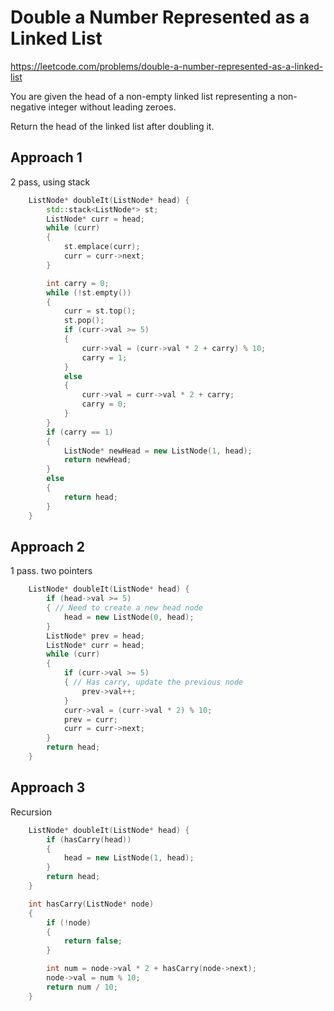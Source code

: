 # Double a Number Represented as a Linked List

https://leetcode.com/problems/double-a-number-represented-as-a-linked-list

You are given the head of a non-empty linked list representing a non-negative integer without leading zeroes.

Return the head of the linked list after doubling it.

 


## Approach 1

2 pass, using stack 
``` C++
    ListNode* doubleIt(ListNode* head) {
        std::stack<ListNode*> st;
        ListNode* curr = head;
        while (curr)
        {
            st.emplace(curr);
            curr = curr->next;
        }

        int carry = 0;
        while (!st.empty())
        {
            curr = st.top();
            st.pop();
            if (curr->val >= 5)
            {
                curr->val = (curr->val * 2 + carry) % 10;
                carry = 1;
            }
            else 
            {
                curr->val = curr->val * 2 + carry;
                carry = 0;
            }
        }
        if (carry == 1)
        {
            ListNode* newHead = new ListNode(1, head);
            return newHead;
        }
        else
        {
            return head;
        }
    }
```

## Approach 2

1 pass. two pointers
``` C++
    ListNode* doubleIt(ListNode* head) {
        if (head->val >= 5)
        { // Need to create a new head node
            head = new ListNode(0, head);
        }
        ListNode* prev = head;
        ListNode* curr = head;
        while (curr)
        {
            if (curr->val >= 5)
            { // Has carry, update the previous node
                prev->val++;
            }
            curr->val = (curr->val * 2) % 10;
            prev = curr;
            curr = curr->next;
        }
        return head;
    }
```

## Approach 3

Recursion

``` C++
    ListNode* doubleIt(ListNode* head) {
        if (hasCarry(head))
        {
            head = new ListNode(1, head);
        }
        return head;
    }

    int hasCarry(ListNode* node)
    {
        if (!node)
        {
            return false;
        }

        int num = node->val * 2 + hasCarry(node->next);
        node->val = num % 10;
        return num / 10;
    }
```

